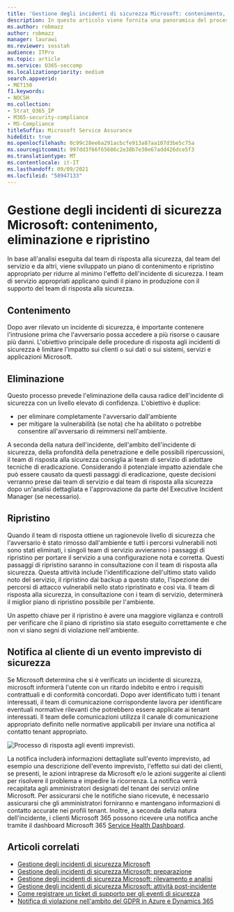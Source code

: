 ```yaml
---
title: 'Gestione degli incidenti di sicurezza Microsoft: contenimento, eliminazione e ripristino'
description: In questo articolo viene fornita una panoramica del processo di contenimento, eliminazione e ripristino della gestione degli incidenti di sicurezza nei servizi online Microsoft.
ms.author: robmazz
author: robmazz
manager: laurawi
ms.reviewer: sosstah
audience: ITPro
ms.topic: article
ms.service: O365-seccomp
ms.localizationpriority: medium
search.appverid:
- MET150
f1.keywords:
- NOCSH
ms.collection:
- Strat_O365_IP
- M365-security-compliance
- MS-Compliance
titleSuffix: Microsoft Service Assurance
hideEdit: true
ms.openlocfilehash: 0c99c28ee6a291acbcfe913a87aa107d3be5c75a
ms.sourcegitcommit: 997dd3f66f65686c2e38b7e30e67add426dce5f3
ms.translationtype: MT
ms.contentlocale: it-IT
ms.lasthandoff: 09/09/2021
ms.locfileid: "58947133"
---
```

# <a name="microsoft-security-incident-management-containment-eradication-and-recovery"></a>Gestione degli incidenti di sicurezza Microsoft: contenimento, eliminazione e ripristino

In base all'analisi eseguita dal team di risposta alla sicurezza, dal team del servizio e da altri, viene sviluppato un piano di contenimento e ripristino appropriato per ridurre al minimo l'effetto dell'incidente di sicurezza. I team di servizio appropriati applicano quindi il piano in produzione con il supporto del team di risposta alla sicurezza.

## <a name="containment"></a>Contenimento

Dopo aver rilevato un incidente di sicurezza, è importante contenere l'intrusione prima che l'avversario possa accedere a più risorse o causare più danni. L'obiettivo principale delle procedure di risposta agli incidenti di sicurezza è limitare l'impatto sui clienti o sui dati o sui sistemi, servizi e applicazioni Microsoft.

## <a name="eradication"></a>Eliminazione

Questo processo prevede l'eliminazione della causa radice dell'incidente di sicurezza con un livello elevato di confidenza. L'obiettivo è duplice:

- per eliminare completamente l'avversario dall'ambiente
- per mitigare la vulnerabilità (se nota) che ha abilitato o potrebbe consentire all'avversario di reimmersi nell'ambiente.

A seconda della natura dell'incidente, dell'ambito dell'incidente di sicurezza, della profondità della penetrazione e delle possibili ripercussioni, il team di risposta alla sicurezza consiglia ai team di servizio di adottare tecniche di eradicazione. Considerando il potenziale impatto aziendale che può essere causato da questi passaggi di eradicazione, queste decisioni verranno prese dai team di servizio e dal team di risposta alla sicurezza dopo un'analisi dettagliata e l'approvazione da parte del Executive Incident Manager (se necessario).

## <a name="recovery"></a>Ripristino

Quando il team di risposta ottiene un ragionevole livello di sicurezza che l'avversario è stato rimosso dall'ambiente e tutti i percorsi vulnerabili noti sono stati eliminati, i singoli team di servizio avvieranno i passaggi di ripristino per portare il servizio a una configurazione nota e corretta. Questi passaggi di ripristino saranno in consultazione con il team di risposta alla sicurezza. Questa attività include l'identificazione dell'ultimo stato valido noto del servizio, il ripristino dai backup a questo stato, l'ispezione dei percorsi di attacco vulnerabili nello stato ripristinato e così via. Il team di risposta alla sicurezza, in consultazione con i team di servizio, determinerà il miglior piano di ripristino possibile per l'ambiente.

Un aspetto chiave per il ripristino è avere una maggiore vigilanza e controlli per verificare che il piano di ripristino sia stato eseguito correttamente e che non vi siano segni di violazione nell'ambiente.

## <a name="customer-notification-of-security-incident"></a>Notifica al cliente di un evento imprevisto di sicurezza

Se Microsoft determina che si è verificato un incidente di sicurezza, microsoft informerà l'utente con un ritardo indebito e entro i requisiti contrattuali e di conformità concordati. Dopo aver identificato tutti i tenant interessati, il team di comunicazione corrispondente lavora per identificare eventuali normative rilevanti che potrebbero essere applicate ai tenant interessati. Il team delle comunicazioni utilizza il canale di comunicazione appropriato definito nelle normative applicabili per inviare una notifica al contatto tenant appropriato.

![Processo di risposta agli eventi imprevisti.](../media/assurance-incident-response-process.png)

La notifica includerà informazioni dettagliate sull'evento imprevisto, ad esempio una descrizione dell'evento imprevisto, l'effetto sui dati dei clienti, se presenti, le azioni intraprese da Microsoft e/o le azioni suggerite ai clienti per risolvere il problema e impedire la ricorrenza. La notifica verrà recapitata agli amministratori designati del tenant dei servizi online Microsoft. Per assicurarsi che le notifiche siano ricevute, è necessario assicurarsi che gli amministratori forniranno e mantengano informazioni di contatto accurate nei profili tenant. Inoltre, a seconda della natura dell'incidente, i clienti Microsoft 365 possono ricevere una notifica anche tramite il dashboard Microsoft 365 [Service Health Dashboard](http://status.yammer.com/).

## <a name="related-articles"></a>Articoli correlati

- [Gestione degli incidenti di sicurezza Microsoft](assurance-security-incident-management.md)
- [Gestione degli incidenti di sicurezza Microsoft: preparazione](assurance-sim-preparation.md)
- [Gestione degli incidenti di sicurezza Microsoft: rilevamento e analisi](assurance-sim-detection-analysis.md)
- [Gestione degli incidenti di sicurezza Microsoft: attività post-incidente](assurance-sim-post-incident-activity.md)
- [Come registrare un ticket di supporto per gli eventi di sicurezza](/azure/security/fundamentals/event-support-ticket)
- [Notifica di violazione nell'ambito del GDPR in Azure e Dynamics 365](/compliance/regulatory/gdpr-breach-azure-dynamics)
